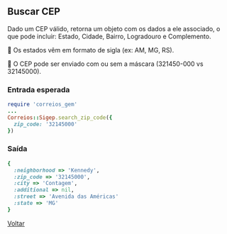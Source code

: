 ## Buscar CEP

Dado um CEP válido, retorna um objeto com os dados a ele associado, o que pode incluir: Estado, Cidade, Bairro, Logradouro e Complemento.

📌 Os estados vêm em formato de sigla (ex: AM, MG, RS).

📌 O CEP pode ser enviado com ou sem a máscara (321450-000 vs 32145000).

### Entrada esperada

```ruby
require 'correios_gem'
...
Correios::Sigep.search_zip_code({
  zip_code: '32145000'
})
```

### Saída

```ruby
{
  :neighborhood => 'Kennedy',
  :zip_code => '32145000',
  :city => 'Contagem',
  :additional => nil,
  :street => 'Avenida das Américas'
  :state => 'MG'
}
```

[Voltar](../../README.md#Utilização)
